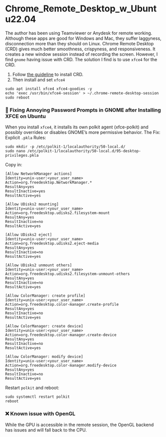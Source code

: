 # Chrome_Remote_Desktop_w_Ubuntu22.04

The author has been using Teamviewer or Anydesk for remote working. Although these apps are good for Windows and Mac, they suffer laggyness, disconnection more than they should on Linux.
Chrome Remote Desktop (CRD) gives much better smoothness, crispyness, and responsiveness. It creates a new window session instead of recording the screen. However, I find `gnome` having issue with CRD. 
The solution I find is to use `xfce4` for the CRD.

1. Follow [the guideline](https://remotedesktop.google.com/headless) to install CRD.
2. Then install and set `xfce4`
```
sudo apt install xfce4 xfce4-goodies -y
echo 'exec /usr/bin/xfce4-session' > ~/.chrome-remote-desktop-session
sudo reboot
```

### 🔐 Fixing Annoying Password Prompts in GNOME after Installing XFCE on Ubuntu
When you install `xfce4`, it installs its own polkit agent (xfce-polkit) and possibly overrides or disables GNOME’s more permissive behavior. The Fix: Explicit `.pkla` Rules:

```
sudo mkdir -p /etc/polkit-1/localauthority/50-local.d/
sudo nano /etc/polkit-1/localauthority/50-local.d/95-desktop-privileges.pkla
```
Copy in:
```
[Allow NetworkManager actions]
Identity=unix-user:<your_user_name>
Action=org.freedesktop.NetworkManager.*
ResultAny=yes
ResultInactive=yes
ResultActive=yes

[Allow UDisks2 mounting]
Identity=unix-user:<your_user_name>
Action=org.freedesktop.udisks2.filesystem-mount
ResultAny=yes
ResultInactive=no
ResultActive=yes

[Allow UDisks2 eject]
Identity=unix-user:<your_user_name>
Action=org.freedesktop.udisks2.eject-media
ResultAny=yes
ResultInactive=no
ResultActive=yes

[Allow UDisks2 unmount others]
Identity=unix-user:<your_user_name>
Action=org.freedesktop.udisks2.filesystem-unmount-others
ResultAny=yes
ResultInactive=no
ResultActive=yes

[Allow ColorManager: create profile]
Identity=unix-user:<your_user_name>
Action=org.freedesktop.color-manager.create-profile
ResultAny=yes
ResultInactive=no
ResultActive=yes

[Allow ColorManager: create device]
Identity=unix-user:<your_user_name>
Action=org.freedesktop.color-manager.create-device
ResultAny=yes
ResultInactive=no
ResultActive=yes

[Allow ColorManager: modify device]
Identity=unix-user:<your_user_name>
Action=org.freedesktop.color-manager.modify-device
ResultAny=yes
ResultInactive=no
ResultActive=yes
```
Restart `polkit` and reboot:
```
sudo systemctl restart polkit
reboot
```

### ❌ Known issue with OpenGL
While the GPU is accessible in the remote session, the OpenGL backend has issues and will fall back to the CPU.
